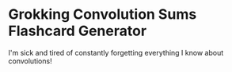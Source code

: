 # Grokking Convolution Sums Flashcard Generator
 I'm sick and tired of constantly forgetting everything I know about convolutions!
